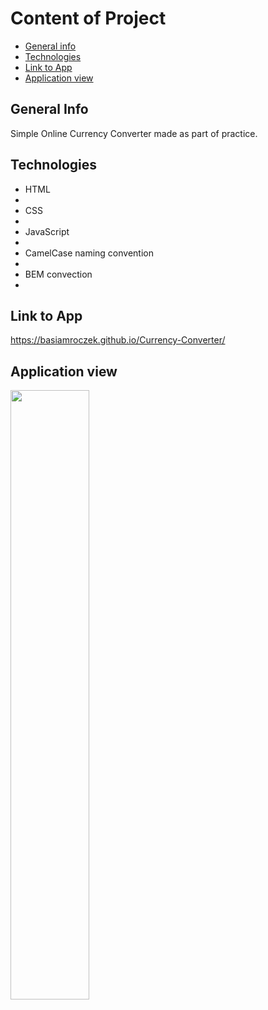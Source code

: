 # Content of Project
* [General info](#general-info)
* [Technologies](#technologies)
* [Link to App](#link)
* [Application view](#application-view)

## General Info
Simple Online Currency Converter made as part of practice.

## Technologies
<ul>
<li>HTML<li>
<li>CSS<li>
<li>JavaScript<li>
<li>CamelCase naming convention<li>
<li>BEM convection<li>
</ul>

## Link to App
https://basiamroczek.github.io/Currency-Converter/

## Application view
<img src="https://i.postimg.cc/cJJ4Fzx9/currency-Converter-View.png" width="50%" height="50%"></img>
